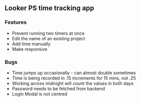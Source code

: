 ## Looker PS time tracking app
### Features
* Prevent running two timers at once
* Edit the name of an existing project
* Add time manually
* Make responsive

### Bugs
* Time jumps up occasionally - can almost double sometimes
* Time is being recorded in .15 increments for 15 mins, not .25
* Working across midnight will count the values in both days
* Password needs to be fetched from backend
* Login Modal is not centred